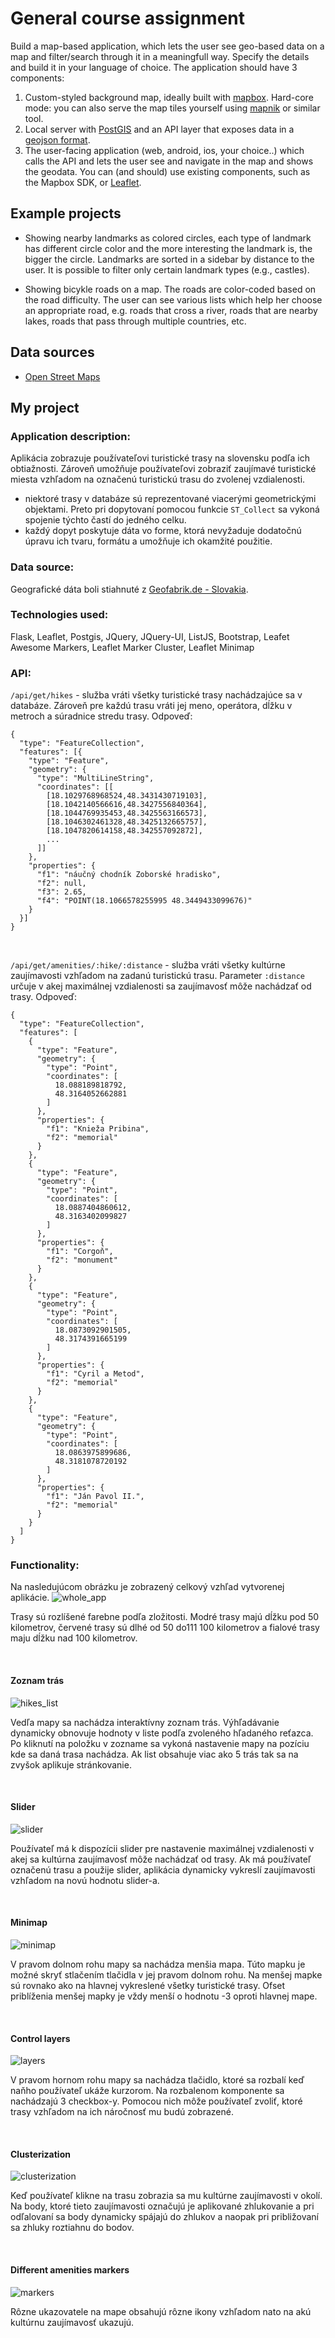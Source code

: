 # General course assignment

Build a map-based application, which lets the user see geo-based data on a map and filter/search through it in a meaningfull way. Specify the details and build it in your language of choice. The application should have 3 components:

1. Custom-styled background map, ideally built with [mapbox](http://mapbox.com). Hard-core mode: you can also serve the map tiles yourself using [mapnik](http://mapnik.org/) or similar tool.
2. Local server with [PostGIS](http://postgis.net/) and an API layer that exposes data in a [geojson format](http://geojson.org/).
3. The user-facing application (web, android, ios, your choice..) which calls the API and lets the user see and navigate in the map and shows the geodata. You can (and should) use existing components, such as the Mapbox SDK, or [Leaflet](http://leafletjs.com/).

## Example projects

- Showing nearby landmarks as colored circles, each type of landmark has different circle color and the more interesting the landmark is, the bigger the circle. Landmarks are sorted in a sidebar by distance to the user. It is possible to filter only certain landmark types (e.g., castles).

- Showing bicykle roads on a map. The roads are color-coded based on the road difficulty. The user can see various lists which help her choose an appropriate road, e.g. roads that cross a river, roads that are nearby lakes, roads that pass through multiple countries, etc.

## Data sources

- [Open Street Maps](https://www.openstreetmap.org/)

## My project

### **Application description**:

Aplikácia zobrazuje používateľovi turistické trasy na slovensku podľa ich obtiažnosti. Zároveň umožňuje používateľovi zobraziť zaujímavé turistické miesta vzhľadom na označenú turistickú trasu do zvolenej vzdialenosti.

- niektoré trasy v databáze sú reprezentované viacerými geometrickými objektami. Preto pri dopytovaní pomocou funkcie ```ST_Collect``` sa vykoná spojenie týchto častí do jedného celku.
- každý dopyt poskytuje dáta vo forme, ktorá nevyžaduje dodatočnú úpravu ich tvaru, formátu a umožňuje ich okamžité použitie.

### **Data source**:

Geografické dáta boli stiahnuté z [Geofabrik.de - Slovakia](http://download.geofabrik.de/europe/slovakia-latest.osm.pbf).

### **Technologies used**:

Flask, Leaflet, Postgis, JQuery, JQuery-UI, ListJS, Bootstrap, Leafet Awesome Markers, Leaflet Marker Cluster, Leaflet Minimap

### **API**:

```/api/get/hikes``` - služba vráti všetky turistické trasy nachádzajúce sa v databáze. Zároveň pre každú trasu vráti jej meno, operátora, dĺžku v metroch a súradnice stredu trasy.
Odpoveď:

```
{
  "type": "FeatureCollection",
  "features": [{
    "type": "Feature",
    "geometry": {
      "type": "MultiLineString",
      "coordinates": [[
        [18.1029768968524,48.3431430719103],
        [18.1042140566616,48.3427556840364],
        [18.1044769935453,48.3425563166573],
        [18.1046302461328,48.3425132665757],
        [18.1047820614158,48.342557092872],
        ...
      ]]
    },
    "properties": {
      "f1": "náučný chodník Zoborské hradisko",
      "f2": null,
      "f3": 2.65,
      "f4": "POINT(18.1066578255995 48.3449433099676)"
    }
  }]
}
```

<br/>


```/api/get/amenities/:hike/:distance``` - služba vráti všetky kultúrne zaujímavosti vzhľadom na zadanú turistickú trasu. Parameter ```:distance``` určuje v akej maximálnej vzdialenosti sa zaujímavosť môže nachádzať od trasy.
Odpoveď:

```
{
  "type": "FeatureCollection",
  "features": [
    {
      "type": "Feature",
      "geometry": {
        "type": "Point",
        "coordinates": [
          18.088189818792,
          48.3164052662881
        ]
      },
      "properties": {
        "f1": "Knieža Pribina",
        "f2": "memorial"
      }
    },
    {
      "type": "Feature",
      "geometry": {
        "type": "Point",
        "coordinates": [
          18.0887404860612,
          48.3163402099827
        ]
      },
      "properties": {
        "f1": "Corgoň",
        "f2": "monument"
      }
    },
    {
      "type": "Feature",
      "geometry": {
        "type": "Point",
        "coordinates": [
          18.0873092901505,
          48.3174391665199
        ]
      },
      "properties": {
        "f1": "Cyril a Metod",
        "f2": "memorial"
      }
    },
    {
      "type": "Feature",
      "geometry": {
        "type": "Point",
        "coordinates": [
          18.0863975899686,
          48.3181078720192
        ]
      },
      "properties": {
        "f1": "Ján Pavol II.",
        "f2": "memorial"
      }
    }
  ]
}
```

### **Functionality**:

Na nasledujúcom obrázku je zobrazený celkový vzhľad vytvorenej aplikácie.
![whole_app](https://github.com/mpuk/PDT-Assignment/blob/master/images/whole_app.png)

Trasy sú rozlíšené farebne podľa zložitosti. Modré trasy majú dĺžku pod 50 kilometrov, červené trasy sú dlhé od 50 do111 100 kilometrov a fialové trasy maju dĺžku nad 100 kilometrov.

<br/>

#### Zoznam trás

![hikes_list](https://github.com/mpuk/PDT-Assignment/blob/master/images/hikes_list.png)

Vedľa mapy sa nachádza interaktívny zoznam trás. Výhľadávanie dynamicky obnovuje hodnoty v liste podľa zvoleného hľadaného reťazca. Po kliknutí na položku v zozname sa vykoná nastavenie mapy na pozíciu kde sa daná trasa nachádza. Ak list obsahuje viac ako 5 trás tak sa na zvyšok aplikuje stránkovanie.

<br/>

#### Slider

![slider](https://github.com/mpuk/PDT-Assignment/blob/master/images/slider.png)

Používateľ má k dispozícii slider pre nastavenie maximálnej vzdialenosti v akej sa kultúrna zaujímavosť môže nachádzať od trasy. Ak má používateľ označenú trasu a použije slider, aplikácia dynamicky vykreslí zaujímavosti vzhľadom na novú hodnotu slider-a.

<br/>

#### Minimap

![minimap](https://github.com/mpuk/PDT-Assignment/blob/master/images/minimap.png)

V pravom dolnom rohu mapy sa nachádza menšia mapa. Túto mapku je možné skryť stlačením tlačidla v jej pravom dolnom rohu.
Na menšej mapke sú rovnako ako na hlavnej vykreslené všetky turistické trasy. Ofset priblíženia menšej mapky je vždy menší o hodnotu -3 oproti hlavnej mape.

<br/>

#### Control layers

![layers](https://github.com/mpuk/PDT-Assignment/blob/master/images/layers_control.png)

V pravom hornom rohu mapy sa nachádza tlačidlo, ktoré sa rozbalí keď naňho používateľ ukáže kurzorom. Na rozbalenom komponente sa nachádzajú 3 checkbox-y. Pomocou nich môže používateľ zvoliť, ktoré trasy vzhľadom na ich náročnosť mu budú zobrazené.

<br/>

#### Clusterization

![clusterization](https://github.com/mpuk/PDT-Assignment/blob/master/images/clusterization.png)

Keď používateľ klikne na trasu zobrazia sa mu kultúrne zaujímavosti v okolí. Na body, ktoré tieto zaujímavosti označujú je aplikované zhlukovanie a pri odľalovaní sa body dynamicky spájajú do zhlukov a naopak pri približovaní sa zhluky roztiahnu do bodov.

<br/>

#### Different amenities markers

![markers](https://github.com/mpuk/PDT-Assignment/blob/master/images/different_amenities_markers.png)

Rôzne ukazovatele na mape obsahujú rôzne ikony vzhľadom nato na akú kultúrnu zaujímavosť ukazujú.
